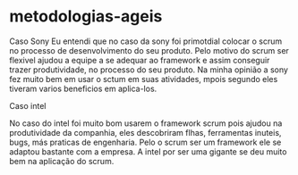 # metodologias-ageis

Caso Sony
Eu entendi que no caso da sony foi primotdial colocar o scrum no processo de desenvolvimento do seu produto. 
Pelo motivo do scrum ser flexivel ajudou a equipe a se adequar ao framework e assim conseguir trazer produtividade,
no processo do seu produto. 
Na minha opinião a sony fez muito bem em usar o sctum em suas atividades, mpois segundo eles tiveram varios beneficios em aplica-los.

Caso intel

No caso do intel foi muito bom usarem o framework scrum pois ajudou na produtividade da companhia, eles descobriram flhas, ferramentas
inuteis, bugs, más praticas de engenharia. Pelo o scrum ser um framework ele se adaptou bastante com a empresa. A intel por ser uma gigante 
se deu muito bem na aplicação do scrum.
